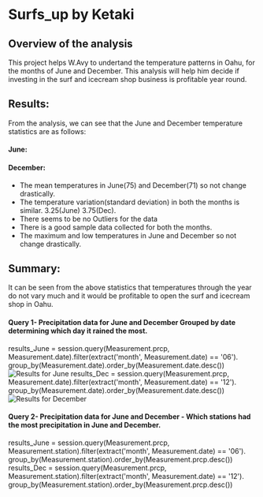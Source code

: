 # Surfs_up by Ketaki
## Overview of the analysis
This project helps W.Avy to undertand the temperature patterns in Oahu, for the months of June and December. This analysis will help him decide if investing in the surf and icecream shop business is profitable year round.
## Results:
From the analysis, we can see that the June and December temperature statistics are as follows:
#### June:
#### December:
- The mean temperatures in June(75) and December(71) so not change drastically.
- The temperature variation(standard deviation) in both the months is similar. 3.25(June) 3.75(Dec).
- There seems to be no Outliers for the data 
- There is a good sample data collected for both the months.
- The maximum and low temperatures in June and December so not change drastically.
## Summary: 
It can be seen from the above statistics that temperatures through the year do not vary much and it would be profitable to open the surf and icecream shop in Oahu.
#### Query 1- Precipitation data for June and December Grouped by date determining which day it rained the most.
results_June = session.query(Measurement.prcp, Measurement.date).filter(extract('month', Measurement.date) == '06').\
group_by(Measurement.date).order_by(Measurement.date.desc())
![Results for June]()
results_Dec = session.query(Measurement.prcp, Measurement.date).filter(extract('month', Measurement.date) == '12').\
group_by(Measurement.date).order_by(Measurement.date.desc())
![Results for December]()
#### Query 2- Precipitation data for June and December - Which stations had the most precipitation in June and December.
results_June = session.query(Measurement.prcp, Measurement.station).filter(extract('month', Measurement.date) == '06').\
                group_by(Measurement.station).order_by(Measurement.prcp.desc())
results_Dec = session.query(Measurement.prcp, Measurement.station).filter(extract('month', Measurement.date) == '12').\
                group_by(Measurement.station).order_by(Measurement.prcp.desc())                
